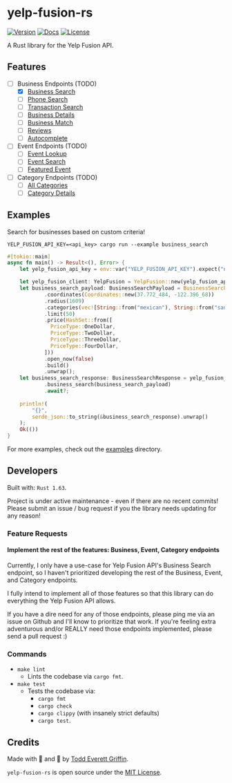 # yelp-fusion-rs

[![Version](https://img.shields.io/crates/v/yelp-fusion-rs)](https://crates.io/crates/yelp-fusion-rs)
[![Docs](https://docs.rs/yelp-fusion-rs/badge.svg)](https://docs.rs/yelp-fusion-rs)
[![License](https://img.shields.io/crates/l/yelp-fusion-rs)](https://crates.io/crates/yelp-fusion-rs)

A Rust library for the Yelp Fusion API.

## Features

- [ ] Business Endpoints (TODO)
  - [X] [Business Search](https://www.yelp.com/developers/documentation/v3/business_search)
  - [ ] [Phone Search](https://www.yelp.com/developers/documentation/v3/business_search_phone)
  - [ ] [Transaction Search](https://www.yelp.com/developers/documentation/v3/transaction_search)
  - [ ] [Business Details](https://www.yelp.com/developers/documentation/v3/business)
  - [ ] [Business Match](https://www.yelp.com/developers/documentation/v3/business_match)
  - [ ] [Reviews](https://www.yelp.com/developers/documentation/v3/business_reviews)
  - [ ] [Autocomplete](https://www.yelp.com/developers/documentation/v3/autocomplete)
- [ ] Event Endpoints (TODO)
  - [ ] [Event Lookup](https://www.yelp.com/developers/documentation/v3/event)
  - [ ] [Event Search](https://www.yelp.com/developers/documentation/v3/event_search)
  - [ ] [Featured Event](https://www.yelp.com/developers/documentation/v3/featured_event)
- [ ] Category Endpoints (TODO)
  - [ ] [All Categories](https://www.yelp.com/developers/documentation/v3/all_categories)
  - [ ] [Category Details](https://www.yelp.com/developers/documentation/v3/category)

## Examples

Search for businesses based on custom criteria!

`YELP_FUSION_API_KEY=<api_key> cargo run --example business_search`

```rust
#[tokio::main]
async fn main() -> Result<(), Error> {
    let yelp_fusion_api_key = env::var("YELP_FUSION_API_KEY").expect("no Yelp Fusion API key");

    let yelp_fusion_client: YelpFusion = YelpFusion::new(yelp_fusion_api_key, None);
    let business_search_payload: BusinessSearchPayload = BusinessSearchPayload::builder()
            .coordinates(Coordinates::new(37.772_484, -122.396_68))
            .radius(1609)
            .categories(vec![String::from("mexican"), String::from("sandwiches")])
            .limit(50)
            .price(HashSet::from([
              PriceType::OneDollar, 
              PriceType::TwoDollar, 
              PriceType::ThreeDollar, 
              PriceType::FourDollar,
            ]))
            .open_now(false)
            .build()
            .unwrap();
    let business_search_response: BusinessSearchResponse = yelp_fusion_client
            .business_search(business_search_payload)
            .await?;
    
    println!(
        "{}",
        serde_json::to_string(&business_search_response).unwrap()
    );
    Ok(())
}
```

For more examples, check out the [examples](https://github.com/goddtriffin/yelp-fusion-rs/blob/main/examples) directory.

## Developers

Built with: `Rust 1.63`.

Project is under active maintenance - even if there are no recent commits!
Please submit an issue / bug request if you the library needs updating for any reason!

### Feature Requests

#### Implement the rest of the features: Business, Event, Category endpoints

Currently, I only have a use-case for Yelp Fusion API's Business Search endpoint,
so I haven't prioritized developing the rest of the Business, Event, and Category endpoints.

I fully intend to implement all of those features so that this library can do everything the Yelp Fusion API allows.

If you have a dire need for any of those endpoints, please ping me via an issue on Github and I'll know to prioritize that work.
If you're feeling extra adventurous and/or REALLY need those endpoints implemented, please send a pull request :)

### Commands

- `make lint`
  - Lints the codebase via `cargo fmt`.
- `make test`
  - Tests the codebase via:
    - `cargo fmt`
    - `cargo check`
    - `cargo clippy` (with insanely strict defaults)
    - `cargo test`.

## Credits

Made with 🤬 and 🥲 by [Todd Everett Griffin](https://www.toddgriffin.me/).

`yelp-fusion-rs` is open source under the [MIT License](https://github.com/goddtriffin/yelp-fusion-rs/blob/main/LICENSE).

